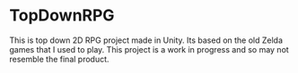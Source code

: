 # TopDownRPG
This is top down 2D RPG project made in Unity.
Its based on the old Zelda games that I used to play.
This project is a work in progress and so may not resemble the final product.

